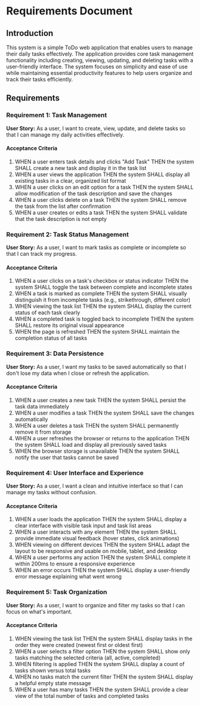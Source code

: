 # Requirements Document

## Introduction

This system is a simple ToDo web application that enables users to manage their daily tasks effectively. The application provides core task management functionality including creating, viewing, updating, and deleting tasks with a user-friendly interface. The system focuses on simplicity and ease of use while maintaining essential productivity features to help users organize and track their tasks efficiently.

## Requirements

### Requirement 1: Task Management

**User Story:** As a user, I want to create, view, update, and delete tasks so that I can manage my daily activities effectively.

#### Acceptance Criteria

1. WHEN a user enters task details and clicks "Add Task" THEN the system SHALL create a new task and display it in the task list
2. WHEN a user views the application THEN the system SHALL display all existing tasks in a clear, organized list format
3. WHEN a user clicks on an edit option for a task THEN the system SHALL allow modification of the task description and save the changes
4. WHEN a user clicks delete on a task THEN the system SHALL remove the task from the list after confirmation
5. WHEN a user creates or edits a task THEN the system SHALL validate that the task description is not empty

### Requirement 2: Task Status Management

**User Story:** As a user, I want to mark tasks as complete or incomplete so that I can track my progress.

#### Acceptance Criteria

1. WHEN a user clicks on a task's checkbox or status indicator THEN the system SHALL toggle the task between complete and incomplete states
2. WHEN a task is marked as complete THEN the system SHALL visually distinguish it from incomplete tasks (e.g., strikethrough, different color)
3. WHEN viewing the task list THEN the system SHALL display the current status of each task clearly
4. WHEN a completed task is toggled back to incomplete THEN the system SHALL restore its original visual appearance
5. WHEN the page is refreshed THEN the system SHALL maintain the completion status of all tasks

### Requirement 3: Data Persistence

**User Story:** As a user, I want my tasks to be saved automatically so that I don't lose my data when I close or refresh the application.

#### Acceptance Criteria

1. WHEN a user creates a new task THEN the system SHALL persist the task data immediately
2. WHEN a user modifies a task THEN the system SHALL save the changes automatically
3. WHEN a user deletes a task THEN the system SHALL permanently remove it from storage
4. WHEN a user refreshes the browser or returns to the application THEN the system SHALL load and display all previously saved tasks
5. WHEN the browser storage is unavailable THEN the system SHALL notify the user that tasks cannot be saved

### Requirement 4: User Interface and Experience

**User Story:** As a user, I want a clean and intuitive interface so that I can manage my tasks without confusion.

#### Acceptance Criteria

1. WHEN a user loads the application THEN the system SHALL display a clear interface with visible task input and task list areas
2. WHEN a user interacts with any element THEN the system SHALL provide immediate visual feedback (hover states, click animations)
3. WHEN viewing on different devices THEN the system SHALL adapt the layout to be responsive and usable on mobile, tablet, and desktop
4. WHEN a user performs any action THEN the system SHALL complete it within 200ms to ensure a responsive experience
5. WHEN an error occurs THEN the system SHALL display a user-friendly error message explaining what went wrong

### Requirement 5: Task Organization

**User Story:** As a user, I want to organize and filter my tasks so that I can focus on what's important.

#### Acceptance Criteria

1. WHEN viewing the task list THEN the system SHALL display tasks in the order they were created (newest first or oldest first)
2. WHEN a user selects a filter option THEN the system SHALL show only tasks matching the selected criteria (all, active, completed)
3. WHEN filtering is applied THEN the system SHALL display a count of tasks shown versus total tasks
4. WHEN no tasks match the current filter THEN the system SHALL display a helpful empty state message
5. WHEN a user has many tasks THEN the system SHALL provide a clear view of the total number of tasks and completed tasks